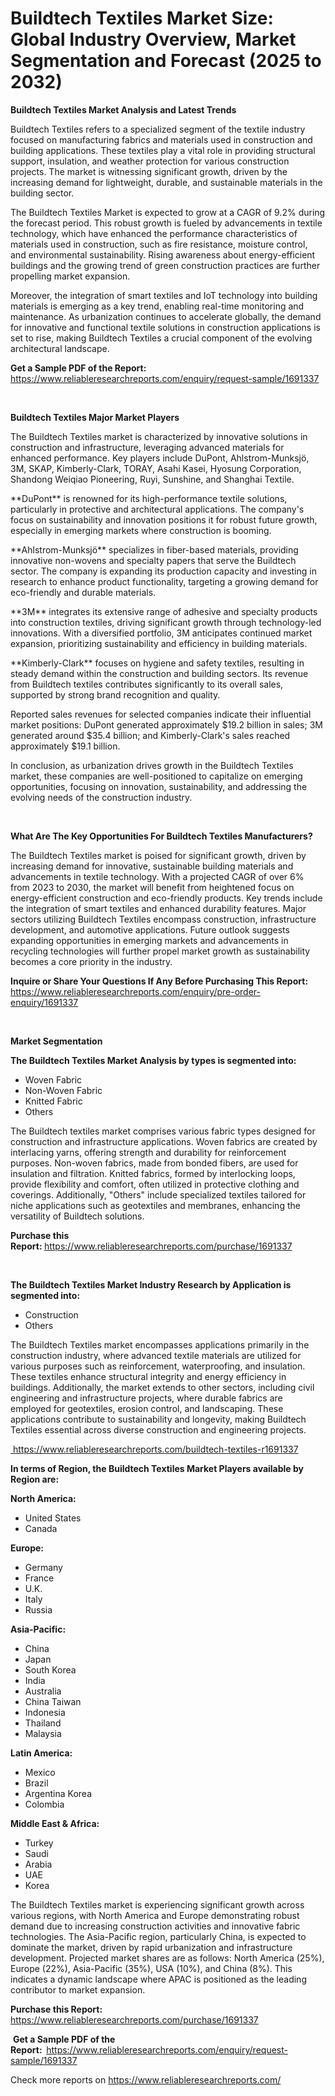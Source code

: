 <p><h1>Buildtech Textiles Market Size: Global Industry Overview, Market Segmentation and Forecast (2025 to 2032)</h1></p><p><strong>Buildtech Textiles Market Analysis and Latest Trends</strong></p>
<p><p>Buildtech Textiles refers to a specialized segment of the textile industry focused on manufacturing fabrics and materials used in construction and building applications. These textiles play a vital role in providing structural support, insulation, and weather protection for various construction projects. The market is witnessing significant growth, driven by the increasing demand for lightweight, durable, and sustainable materials in the building sector.</p><p>The Buildtech Textiles Market is expected to grow at a CAGR of 9.2% during the forecast period. This robust growth is fueled by advancements in textile technology, which have enhanced the performance characteristics of materials used in construction, such as fire resistance, moisture control, and environmental sustainability. Rising awareness about energy-efficient buildings and the growing trend of green construction practices are further propelling market expansion.</p><p>Moreover, the integration of smart textiles and IoT technology into building materials is emerging as a key trend, enabling real-time monitoring and maintenance. As urbanization continues to accelerate globally, the demand for innovative and functional textile solutions in construction applications is set to rise, making Buildtech Textiles a crucial component of the evolving architectural landscape.</p></p>
<p><strong>Get a Sample PDF of the Report:&nbsp;</strong> <a href="https://www.reliableresearchreports.com/enquiry/request-sample/1691337?utm_campaign=3355&utm_medium=2&utm_source=Github&utm_content=ia&utm_term=26032025&utm_id=buildtech-textiles">https://www.reliableresearchreports.com/enquiry/request-sample/1691337</a></p>
<p>&nbsp;</p>
<p><strong>Buildtech Textiles Major Market Players</strong></p>
<p><p>The Buildtech Textiles market is characterized by innovative solutions in construction and infrastructure, leveraging advanced materials for enhanced performance. Key players include DuPont, Ahlstrom-Munksjö, 3M, SKAP, Kimberly-Clark, TORAY, Asahi Kasei, Hyosung Corporation, Shandong Weiqiao Pioneering, Ruyi, Sunshine, and Shanghai Textile.</p><p>**DuPont** is renowned for its high-performance textile solutions, particularly in protective and architectural applications. The company's focus on sustainability and innovation positions it for robust future growth, especially in emerging markets where construction is booming. </p><p>**Ahlstrom-Munksjö** specializes in fiber-based materials, providing innovative non-wovens and specialty papers that serve the Buildtech sector. The company is expanding its production capacity and investing in research to enhance product functionality, targeting a growing demand for eco-friendly and durable materials.</p><p>**3M** integrates its extensive range of adhesive and specialty products into construction textiles, driving significant growth through technology-led innovations. With a diversified portfolio, 3M anticipates continued market expansion, prioritizing sustainability and efficiency in building materials.</p><p>**Kimberly-Clark** focuses on hygiene and safety textiles, resulting in steady demand within the construction and building sectors. Its revenue from Buildtech textiles contributes significantly to its overall sales, supported by strong brand recognition and quality.</p><p>Reported sales revenues for selected companies indicate their influential market positions: DuPont generated approximately $19.2 billion in sales; 3M generated around $35.4 billion; and Kimberly-Clark's sales reached approximately $19.1 billion. </p><p>In conclusion, as urbanization drives growth in the Buildtech Textiles market, these companies are well-positioned to capitalize on emerging opportunities, focusing on innovation, sustainability, and addressing the evolving needs of the construction industry.</p></p>
<p>&nbsp;</p>
<p><strong>What Are The Key Opportunities For Buildtech Textiles Manufacturers?</strong></p>
<p><p>The Buildtech Textiles market is poised for significant growth, driven by increasing demand for innovative, sustainable building materials and advancements in textile technology. With a projected CAGR of over 6% from 2023 to 2030, the market will benefit from heightened focus on energy-efficient construction and eco-friendly products. Key trends include the integration of smart textiles and enhanced durability features. Major sectors utilizing Buildtech Textiles encompass construction, infrastructure development, and automotive applications. Future outlook suggests expanding opportunities in emerging markets and advancements in recycling technologies will further propel market growth as sustainability becomes a core priority in the industry.</p></p>
<p><strong>Inquire or Share Your Questions If Any Before Purchasing This Report:</strong> <a href="https://www.reliableresearchreports.com/enquiry/pre-order-enquiry/1691337?utm_campaign=3355&utm_medium=2&utm_source=Github&utm_content=ia&utm_term=26032025&utm_id=buildtech-textiles">https://www.reliableresearchreports.com/enquiry/pre-order-enquiry/1691337</a></p>
<p>&nbsp;</p>
<p><strong>Market Segmentation</strong></p>
<p><strong>The Buildtech Textiles Market Analysis by types is segmented into:</strong></p>
<p><ul><li>Woven Fabric</li><li>Non-Woven Fabric</li><li>Knitted Fabric</li><li>Others</li></ul></p>
<p><p>The Buildtech textiles market comprises various fabric types designed for construction and infrastructure applications. Woven fabrics are created by interlacing yarns, offering strength and durability for reinforcement purposes. Non-woven fabrics, made from bonded fibers, are used for insulation and filtration. Knitted fabrics, formed by interlocking loops, provide flexibility and comfort, often utilized in protective clothing and coverings. Additionally, "Others" include specialized textiles tailored for niche applications such as geotextiles and membranes, enhancing the versatility of Buildtech solutions.</p></p>
<p><strong>Purchase this Report:&nbsp;</strong><a href="https://www.reliableresearchreports.com/purchase/1691337?utm_campaign=3355&utm_medium=2&utm_source=Github&utm_content=ia&utm_term=26032025&utm_id=buildtech-textiles">https://www.reliableresearchreports.com/purchase/1691337</a></p>
<p>&nbsp;</p>
<p><strong>The Buildtech Textiles Market Industry Research by Application is segmented into:</strong></p>
<p><ul><li>Construction</li><li>Others</li></ul></p>
<p><p>The Buildtech Textiles market encompasses applications primarily in the construction industry, where advanced textile materials are utilized for various purposes such as reinforcement, waterproofing, and insulation. These textiles enhance structural integrity and energy efficiency in buildings. Additionally, the market extends to other sectors, including civil engineering and infrastructure projects, where durable fabrics are employed for geotextiles, erosion control, and landscaping. These applications contribute to sustainability and longevity, making Buildtech Textiles essential across diverse construction and engineering projects.</p></p>
<p><a href="https://www.reliableresearchreports.com/buildtech-textiles-r1691337?utm_campaign=3355&utm_medium=2&utm_source=Github&utm_content=ia&utm_term=26032025&utm_id=buildtech-textiles">&nbsp;https://www.reliableresearchreports.com/buildtech-textiles-r1691337</a></p>
<p><strong>In terms of Region, the Buildtech Textiles Market Players available by Region are:</strong></p>
<p>
    <p> <strong> North America: </strong>
        <ul>
            <li>United States</li>
            <li>Canada</li>
        </ul>
        </p> 
    <p> <strong> Europe: </strong>
        <ul>
            <li>Germany</li>
            <li>France</li>
            <li>U.K.</li>
            <li>Italy</li>
            <li>Russia</li>
        </ul>
        </p> 
    <p> <strong> Asia-Pacific: </strong>
        <ul>
            <li>China</li>
            <li>Japan</li>
            <li>South Korea</li>
            <li>India</li>
            <li>Australia</li>
            <li>China Taiwan</li>
            <li>Indonesia</li>
            <li>Thailand</li>
            <li>Malaysia</li>
        </ul>
        </p> 
    <p> <strong> Latin America: </strong>
        <ul>
            <li>Mexico</li>
            <li>Brazil</li>
            <li>Argentina Korea</li>
            <li>Colombia</li>
        </ul>
        </p> 
    <p> <strong> Middle East & Africa: </strong>
        <ul>
            <li>Turkey</li>
            <li>Saudi</li>
            <li>Arabia</li>
            <li>UAE</li>
            <li>Korea</li>
        </ul>
    </p>
    </p>
<p><p>The Buildtech Textiles market is experiencing significant growth across various regions, with North America and Europe demonstrating robust demand due to increasing construction activities and innovative fabric technologies. The Asia-Pacific region, particularly China, is expected to dominate the market, driven by rapid urbanization and infrastructure development. Projected market shares are as follows: North America (25%), Europe (22%), Asia-Pacific (35%), USA (10%), and China (8%). This indicates a dynamic landscape where APAC is positioned as the leading contributor to market expansion.</p></p>
<p><strong>Purchase this Report: </strong><a href="https://www.reliableresearchreports.com/purchase/1691337?utm_campaign=3355&utm_medium=2&utm_source=Github&utm_content=ia&utm_term=26032025&utm_id=buildtech-textiles">https://www.reliableresearchreports.com/purchase/1691337</a></p>
<p>&nbsp;<strong>Get a Sample PDF of the Report:&nbsp;&nbsp;</strong><a href="https://www.reliableresearchreports.com/enquiry/request-sample/1691337?utm_campaign=3355&utm_medium=2&utm_source=Github&utm_content=ia&utm_term=26032025&utm_id=buildtech-textiles">https://www.reliableresearchreports.com/enquiry/request-sample/1691337</a></p>
<p><strong></strong></p>
<p>Check more reports on <a href="https://www.reliableresearchreports.com/?utm_campaign=3355&utm_medium=2&utm_source=Github&utm_content=ia&utm_term=26032025&utm_id=buildtech-textiles">https://www.reliableresearchreports.com/</a></p>